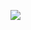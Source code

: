 ![](http://www.plantuml.com/plantuml/proxy?cache=no&src=https://github.com/oleksandrblazhko/ai-214-kirlan/raw/ai-214-kirlan_with_laboratory_work_7/2-SoftwareDesign/2.7-PlantUML/DataModel.puml)
